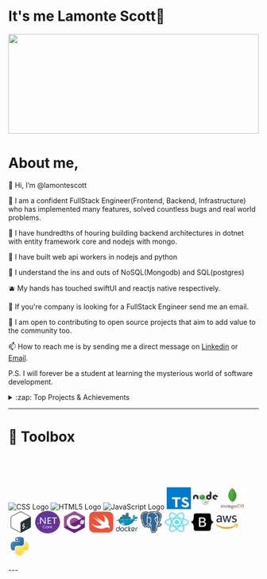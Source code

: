 
<h1>It's me Lamonte Scott👋</h1> 
<img src="https://media.giphy.com/media/4rZA5D22301iMgrUNd/giphy.gif" width="100%" height="200" />
<!--Bio-->
<h1>About me,</h1>

<p>👋 Hi, I’m @lamontescott</p>
<p>👀 I am a confident FullStack Engineer(Frontend, Backend, Infrastructure) who has implemented many features, solved countless bugs and real world problems. </p>
<p>🍎 I have hundredths of houring building backend architectures in dotnet with entity framework core and nodejs with mongo.</p>
<p>🍇 I have built web api workers in nodejs and python</p>
<p>🥦 I understand the ins and outs of NoSQL(Mongodb) and SQL(postgres)</p>
<p>🫐 My hands has touched swiftUI and reactjs native respectively.</p>
<p>🍪 If you're company is looking for a FullStack Engineer send me an email.
<p>💞️ I am open to contributing to open source projects that aim to add value to the community too.</p>
<p>📫 How to reach me is by sending me a direct message on <a href="https://linkedin.com/in/lamontescott" target="_blank">Linkedin</a> or <a href="mailto:lamonte.inboxes@gmail.com" target="_blank">Email</a>.</p>
<p>P.S. I will forever be a student at learning the mysterious world of software development.</p>

<!--Github Stats-->

<details>
    <summary>:zap: Top Projects & Achievements </summary> <br />
    &nbsp; &nbsp; Website - <a href="https://www.lamontescott.com" target="_blank">lamontescott.com</a> <br />
    &nbsp; &nbsp; Website - <a href="https://www.eagleeyry.com" target="_blank">eagleeyry.com</a>
</details>

___
<!--Toolbox-->
<h1>🧰 Toolbox</h1>
 <br>
 <br>
 <br>
 <p float="left">
<img src="https://cdn.worldvectorlogo.com/logos/css-3.svg" alt="CSS Logo" width="50" height="45" >
<img src="https://cdn.worldvectorlogo.com/logos/html-1.svg" alt="HTML5 Logo" width="50" height="45"> 
<img src="https://user-images.githubusercontent.com/63941608/126529691-5761ecf0-ce7e-4aa3-b6b5-4965069055e4.png" alt="JavaScript Logo" width="50" height="45"> 
<img src="https://github.com/devicons/devicon/blob/master/icons/typescript/typescript-plain.svg" alt="Typescript Logo" width="50" height="45">
<img src="https://github.com/devicons/devicon/blob/master/icons/nodejs/nodejs-original-wordmark.svg" alt="Node.js Logo" width="50" height="45">
<img src="https://github.com/devicons/devicon/blob/master/icons/mongodb/mongodb-original-wordmark.svg" alt="MongoDB Logo" width="50" height="45">
<img src="https://github.com/devicons/devicon/blob/master/icons/bash/bash-original.svg" alt="Bash Logo" width="50" height="45">
<img src="https://github.com/devicons/devicon/blob/master/icons/dotnetcore/dotnetcore-original.svg" alt="Dot Net Core Logo" width="50" height="45">
<img src="https://github.com/devicons/devicon/blob/master/icons/csharp/csharp-original.svg" alt="cSharp Logo" width="50" height="45">
<img src="https://github.com/devicons/devicon/blob/master/icons/swift/swift-original.svg" alt="Swift Logo" width="50" height="45">
<img src="https://github.com/devicons/devicon/blob/master/icons/docker/docker-original-wordmark.svg" alt="Docker Logo" width="45" height="45">
<img src="https://github.com/devicons/devicon/blob/master/icons/postgresql/postgresql-original.svg" alt="Postresql Logo" width="45" height="45">
<img src="https://github.com/devicons/devicon/blob/master/icons/react/react-original.svg" alt="React Logo" width="50" height="45">
<img src="https://github.com/devicons/devicon/blob/master/icons/bootstrap/bootstrap-plain.svg" alt="Bootstrap Logo" width="45" height="45">
<img src="https://github.com/devicons/devicon/blob/master/icons/amazonwebservices/amazonwebservices-original-wordmark.svg" alt="AWS Logo" width="45" height="45">
<img src="https://github.com/devicons/devicon/blob/master/icons/python/python-original.svg" alt="Python Logo" width="45" height="45">
 </p>
---

